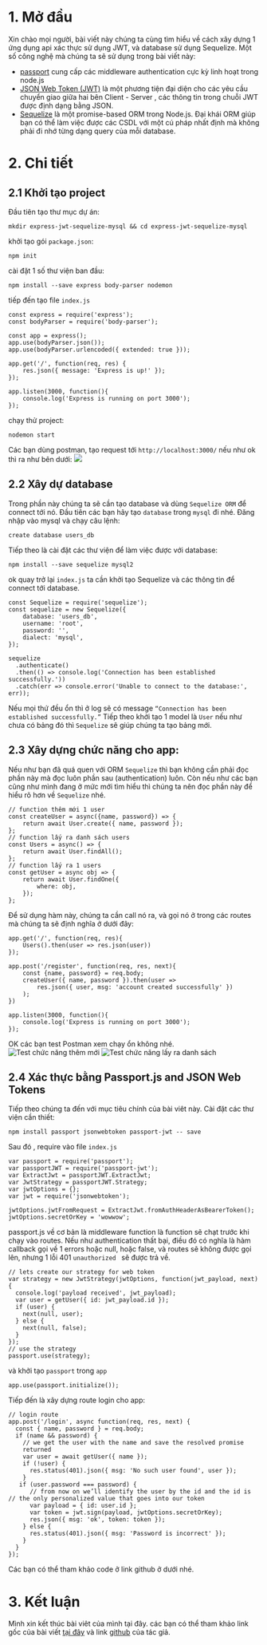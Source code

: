 # 1. Mở đầu
Xin chào mọi người, bài viết này chúng ta cùng tìm hiểu về cách xây dựng 1 ứng dụng api xác thực sử dụng JWT, và database sử dụng Sequelize. Một số công nghệ mà chúng ta sẽ sử dụng trong bài viết này:
+ [passport](http://www.passportjs.org/) cung cấp các middleware authentication cực kỳ linh hoạt trong node.js 
+ [JSON Web Token (JWT)](https://jwt.io/) là một phương tiện đại diện cho các yêu cầu chuyển giao giữa hai bên Client - Server , các thông tin trong chuỗi JWT được định dạng bằng JSON.
+ [Sequelize](http://docs.sequelizejs.com/) là một promise-based ORM trong Node.js. Đại khái ORM giúp bạn có thể làm việc được các CSDL với một cú pháp nhất định mà không phải đi nhớ từng dạng query của mỗi database.
# 2. Chi tiết
## 2.1 Khởi tạo project
Đầu tiên tạo thư mục dự án:
```
mkdir express-jwt-sequelize-mysql && cd express-jwt-sequelize-mysql
```
khởi tạo gói `package.json`:
```
npm init
```
cài đặt 1 số thư viện ban đầu:
```
npm install --save express body-parser nodemon
```
tiếp đến tạo file `index.js` 
```
const express = require('express');
const bodyParser = require('body-parser');

const app = express();
app.use(bodyParser.json());
app.use(bodyParser.urlencoded({ extended: true }));

app.get('/', function(req, res) {
    res.json({ message: 'Express is up!' });
});

app.listen(3000, function(){
    console.log('Express is running on port 3000');
});
```
chạy thử project: 
```
nodemon start
```
Các bạn dùng postman, tạo request tới `http://localhost:3000/` nếu như ok thì ra như bên dưới:
![](https://images.viblo.asia/5b926ed5-ddfa-47c4-aef5-248b92666416.png)
## 2.2 Xây dự database
Trong phần này chúng ta sẽ cần tạo database và dùng `Sequelize ORM` để connect tới nó.
Đầu tiên các bạn hãy tạo `database` trong `mysql` đi nhé. Đăng nhập vào mysql và chạy câu lệnh: 
```
create database users_db
```
Tiếp theo là cài đặt các thư viện để làm việc được với database:
```
npm install --save sequelize mysql2
```
ok quay trở lại `index.js` ta cần khởi tạo Sequelize và các thông tin để connect tới database.
```
const Sequelize = require('sequelize');
const sequelize = new Sequelize({
    database: 'users_db',
    username: 'root',
    password: '',
    dialect: 'mysql',
});

sequelize
  .authenticate()
  .then(() => console.log('Connection has been established successfully.'))
  .catch(err => console.error('Unable to connect to the database:', err));
```
Nếu mọi thứ đều ổn thì ở log sẽ có message `“Connection has been established successfully.”`
Tiếp theo khởi tạo 1 model là `User` nếu như chưa có bảng đó thì `Sequelize` sẽ giúp chúng ta tạo bảng mới.
## 2.3 Xây dựng chức năng cho app:
Nếu như bạn đã quá quen với ORM `Sequelize` thì bạn không cần phải đọc phần này mà đọc luôn phần sau (authentication)  luôn. Còn nếu như các bạn cũng như mình đang ở mức mới tìm hiểu thì chúng ta nên đọc phần này để hiểu rõ hơn về `Sequelize` nhé.
```
// function thêm mới 1 user
const createUser = async({name, password}) => {
    return await User.create({ name, password });
};
// function lấy ra danh sách users
const Users = async() => {
    return await User.findAll();
};
// function lấy ra 1 users
const getUser = async obj => {
    return await User.findOne({
        where: obj,
    });
};
```
Để sử dụng hàm này, chúng ta cần call nó ra, và gọi nó ở trong các routes mà chúng ta sẽ định nghĩa ở dưới đây:
```
app.get('/', function(req, res){
    Users().then(user => res.json(user))
});

app.post('/register', function(req, res, next){
    const {name, password} = req.body;
    createUser({ name, password }).then(user =>
        res.json({ user, msg: 'account created successfully' })
    );
})

app.listen(3000, function(){
    console.log('Express is running on port 3000');
});
```
OK các bạn test Postman xem chạy ổn không nhé.
![Test chức năng thêm mới](https://images.viblo.asia/3677ebd7-49f7-4063-9111-1274166644e8.png)
![Test chức năng lấy ra danh sách ](https://images.viblo.asia/619a0839-2f3f-4e27-bea6-cbe784e92fba.png)
## 2.4 Xác thực bằng Passport.js and JSON Web Tokens
Tiếp theo chúng ta đến với mục tiêu chính của bài viêt này. Cài đặt các thư viện cần thiết:
```
npm install passport jsonwebtoken passport-jwt -- save
```
Sau đó , require vào file `index.js`
```
var passport = require('passport');
var passportJWT = require('passport-jwt');
var ExtractJwt = passportJWT.ExtractJwt;
var JwtStrategy = passportJWT.Strategy;
var jwtOptions = {};
var jwt = require('jsonwebtoken');

jwtOptions.jwtFromRequest = ExtractJwt.fromAuthHeaderAsBearerToken();
jwtOptions.secretOrKey = 'wowwow';
```
passport.js về cơ bản là middleware function là function sẽ chạt trước khi chạy vào routes.  Nếu như authentication thất bại, điều đó có nghĩa là hàm callback gọi về 1 errors hoặc null, hoặc false, và routes sẽ không được gọi lên, nhưng 1 lỗi 401 `unauthorized ` sẽ được trả về.
```
// lets create our strategy for web token
var strategy = new JwtStrategy(jwtOptions, function(jwt_payload, next) {
  console.log('payload received', jwt_payload);
  var user = getUser({ id: jwt_payload.id });
  if (user) {
    next(null, user);
  } else {
    next(null, false);
  }
});
// use the strategy
passport.use(strategy);
```
và khởi tạo `passport` trong `app`
```
app.use(passport.initialize());
```
Tiếp đến là xây dựng route login cho app:
```
// login route
app.post('/login', async function(req, res, next) { 
  const { name, password } = req.body;
  if (name && password) {
    // we get the user with the name and save the resolved promise
    returned
    var user = await getUser({ name });
    if (!user) {
      res.status(401).json({ msg: 'No such user found', user });
    }
   if (user.password === password) {
      // from now on we’ll identify the user by the id and the id is
// the only personalized value that goes into our token
      var payload = { id: user.id };
      var token = jwt.sign(payload, jwtOptions.secretOrKey);
      res.json({ msg: 'ok', token: token });
    } else {
      res.status(401).json({ msg: 'Password is incorrect' });
    }
  }
});
```
Các bạn có thể tham khảo code ở link github ở dưới nhé.
# 3. Kết luận
Mình xin kết thúc bài viêt của mình tại đây. các bạn có thể tham khảo link gốc của bài viết [tại đây](https://medium.com/devc-kano/basics-of-authentication-using-passport-and-jwt-with-sequelize-and-mysql-database-748e09d01bab) và link [github](https://github.com/emaitee/jwt-passport-mysql) của tác giả.